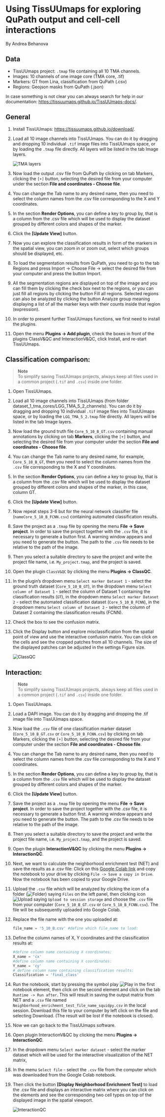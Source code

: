 # Using TissUUmaps for exploring QuPath output and cell-cell interactions
By Andrea Behanova

## Data
- TissUUmaps project: `.tmap` file containing all 10 TMA channels.
- Images: 10 channels of one image core (TMA core, .tif)
- Markers: GT from Lina, classification from QuPath (.csv)
- Regions: Geojson masks from QuPath  (.json)

In case something is not clear you can always search for help in our documentation: https://tissuumaps.github.io/TissUUmaps-docs/.

## General
1. Install TissUUmaps: https://tissuumaps.github.io/download/.
1. Load all 10 image channels into TissUUmaps. You can do it by dragging and dropping 10 individual `.tif` image files into TissUUmaps space, or by loading the `.tmap` file directly. All layers will be listed in the tab Image layers.

    
    ![](images/TMA_layers.png?raw=true "TMA layers")

1. Now load the output .csv file from QuPath by clicking on tab Markers, clicking the `[+]` button, selecting the desired file from your computer under the section **File and coordinates - Choose file**.
1. You can change the Tab name to any desired name, then you need to select the column names from the .csv file corresponding to the X and Y coordinates.
1. In the section **Render Options**, you can define a key to group by, that is a column from the .csv file which will be used to display the dataset grouped by different colors and shapes of the marker.
1. Click the **[Update View]** button.
1. Now you can explore the classification results in form of the markers in the spatial view, you can zoom in or zoom out, select which groups should be displayed, etc.
1. To load the segmentation results from QuPath, you need to go to the tab Regions and press Import -> Choose File -> select the desired file from your computer and press the button Import.
1. All the segmentation regions are displayed on top of the image and you can fill them by clicking the check box next to the regions, or you can just fill all regions by clicking the button Fill all regions. Selected regions can also be analyzed by clicking the button Analyze group meaning displaying a list of all the marker keys with their counts inside that region (expression).
1. In order to present further TissUUmaps functions, we first need to install the plugins.
1. Open the menu **Plugins -> Add plugin**, check the boxes in front of the plugins ClassV&QC and InteractionV&QC, click Install, and re-start TissUUmaps.

## Classification comparison:

> **Note**  
> To simplify saving TissUUmaps projects, always keep all files used in a common project (`.tif` and `.csv`) inside one folder.

1. Open TissUUmaps.
1. Load all 10 image channels into TissUUmaps (from folder dataset_1_tma_cores/LGG_TMA_5_2_channels). You can do it by dragging and dropping 10 individual `.tif` image files into TissUUmaps space, or by loading the `LGG_TMA_5_2.tmap` file directly. All layers will be listed in the tab Image layers.
1. Now load the ground truth file `Core_5_10_B_GT.csv` containing manual annotations by clicking on tab **Markers**, clicking the `[+]` button, and selecting the desired file from your computer under the section **File and coordinates - Choose file**.

1. You can change the Tab name to any desired name, for example, `Core_5_10_B_GT`, then you need to select the column names from the `.csv` file corresponding to the X and Y coordinates.
1. In the section **Render Options**, you can define a key to group by, that is a column from the .csv file which will be used to display the dataset grouped by different colors and shapes of the marker, in this case, column GT.
1. Click the **[Update View]** button.
1. Now repeat steps 3-6 but for the neural network classifier file (`nameCore_5_10_B_FCNN.csv`) containing automated classification results.

1. Save the project as a `.tmap` file by opening the menu **File -> Save project**. In order to save the project together with the `.csv` file, it is necessary to generate a button first. A warning window appears and you need to generate the button. The path to the `.csv` file needs to be relative to the path of the image.
1. Then you select a suitable directory to save the project and write the project file name, i.e. `My_project.tmap`, and the project is saved.
1. Open the plugin `ClassV&QC` by clicking the menu **Plugins -> ClassQC**.
1. In the plugin’s dropdown menu `Select marker Dataset 1` - select the ground truth dataset (`Core_5_10_B_GT`), in the dropdown menu `Select column of Dataset 1` - select the column of Dataset 1 containing the classification results (`GT`), in the dropdown menu `Select marker Dataset 2` - select the automated classification dataset (`Core_5_10_B_FCNN`), in the dropdown menu `Select column of Dataset 2` - select the column of Dataset 2 containing the classification results (FCNN).
1. Check the box to see the confusion matrix.
1. Click the Display button and explore misclassification from the spatial point of view and use the interactive confusion matrix. You can click on the cells and see the cropped patches from all 10 channels. The size of the displayed patches can be adjusted in the settings Figure size.

    ![ClassQC](images/ClassQC.gif?raw=true)

## Interaction:

> **Note**  
> To simplify saving TissUUmaps projects, always keep all files used in a common project (`.tif` and `.csv`) inside one folder.

1. Open TissUUmaps.
1. Load a DAPI image. You can do it by dragging and dropping the .tif image file into TissUUmaps space.
1. Now load the `.csv` file of one classification marker dataset (`Core_5_10_B_GT.csv` or `Core_5_10_B_FCNN.csv`) by clicking on tab Markers, clicking the `[+]` button, selecting the desired file from your computer under the section **File and coordinates - Choose file**.
1. You can change the Tab name to any desired name, then you need to select the column names from the .csv file corresponding to the X and Y coordinates.
1. In the section **Render Options**, you can define a key to group by, that is a column from the `.csv` file which will be used to display the dataset grouped by different colors and shapes of the marker.
1. Click the **[Update View]** button.
1. Save the project as a `.tmap` file by opening the menu **File -> Save project**. In order to save the project together with the .csv file, it is necessary to generate a button first. A warning window appears and you need to generate the button. The path to the .csv file needs to be relative to the path of the image.
1. Then you select a suitable directory to save the project and write the project file name, i.e. `My_project.tmap`, and the project is saved.
1. Open the plugin **InteractionV&QC** by clicking the menu **Plugins -> InteractionQC**.
1. Next, we want to calculate the neighborhood enrichment test (NET) and save the results as a .csv file: Click on this <a href="https://colab.research.google.com/drive/1KN9hkFp_ZpJcB4jQxajHlHNHbMe0Ts4N?usp=sharing" target="_blank">Google Colab link</a> and copy the notebook to your drive by clicking `File -> Save a copy in Drive`. Now the notebook has been copied to your Google Drive.
1. Upload the `.csv` file which will be analyzed by clicking the icon of a folder (![](images/folder.png?raw=true "Folder")) saying `Files` on the left panel, then clicking icon ![](images/upload.png?raw=true "Upload") saying `Upload to session storage` and choose the `.csv` file from your computer (`Core_5_10_B_GT.csv` or `Core_5_10_B_FCNN.csv`). The file will be subsequently uploaded into Google Colab.
1. Replace the file name with the one you uploaded at:
    ```python
    file_name = '5_10_B.csv' #define which file_name to load:
    ```
1. Define the column names of X, Y coordinates and the classification results at: 
    ```python
    #define column name containing X coordinates:
    X_name = 'cx'
    #define column name containing X coordinates:
    Y_name = 'cy'
    # define column name containing classification results:
    Classification = 'final_class'
    ```
1. Run the notebook, start by pressing the symbol play ![](images/play.png?raw=true "Play") in the first notebook element, then click on the second element and click on the tab `Runtime -> Run after`. This will result in saving the output matrix from NET and a `.csv` file named `Neighborhood_enrichment_test_file_name_squidpy.csv` in the local session. Download this file to your computer by left click on the file and selecting Download. (The result will be lost if the notebook is closed).
1. Now we can go back to the TissUUmaps software.
1. Open plugin InteractionV&QC by clicking the menu **Plugins -> InteractionQC**.
1. In the dropdown menu `Select marker dataset` - select the marker dataset which will be used for the interactive visualization of the NET matrix, 
1. In the menu `Select file` - select the `.csv` file from the computer which was downloaded from the Google Colab notebook.
1. Then click the button **[Display Neighborhood Enrichment Test]** to load the .csv file and displays an interactive matrix where you can click on the elements and see the corresponding two cell types on top of the displayed image in the spatial viewport.

    ![InteractionQC](images/InteractionQC.gif)